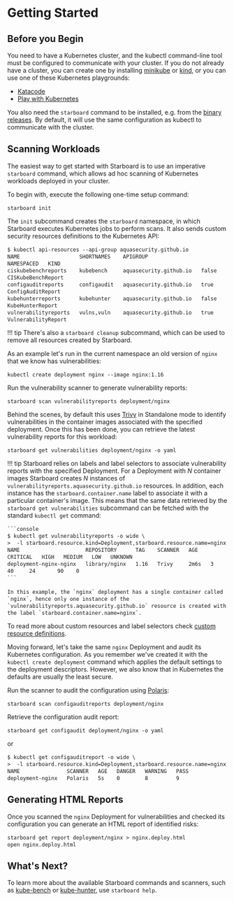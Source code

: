# Getting Started

## Before you Begin

You need to have a Kubernetes cluster, and the kubectl command-line tool must be configured to communicate with your
cluster. If you do not already have a cluster, you can create one by installing [minikube] or [kind], or you can use one
of these Kubernetes playgrounds:

* [Katacode](https://www.katacoda.com/courses/kubernetes/playground)
* [Play with Kubernetes](http://labs.play-with-k8s.com/)

You also need the `starboard` command to be installed, e.g. from the [binary releases](./installation/binary-releases.md).
By default, it will use the same configuration as kubectl to communicate with the cluster.

## Scanning Workloads

The easiest way to get started with Starboard is to use an imperative `starboard` command, which allows ad hoc scanning
of Kubernetes workloads deployed in your cluster.

To begin with, execute the following one-time setup command:

```
starboard init
```

The `init` subcommand creates the `starboard` namespace, in which Starboard executes Kubernetes jobs to perform
scans. It also sends custom security resources definitions to the Kubernetes API:

```console
$ kubectl api-resources --api-group aquasecurity.github.io
NAME                   SHORTNAMES    APIGROUP                 NAMESPACED   KIND
ciskubebenchreports    kubebench     aquasecurity.github.io   false        CISKubeBenchReport
configauditreports     configaudit   aquasecurity.github.io   true         ConfigAuditReport
kubehunterreports      kubehunter    aquasecurity.github.io   false        KubeHunterReport
vulnerabilityreports   vulns,vuln    aquasecurity.github.io   true         VulnerabilityReport
```

!!! tip
    There's also a `starboard cleanup` subcommand, which can be used to remove all resources created by Starboard.

As an example let's run in the current namespace an old version of `nginx` that we know has vulnerabilities:

```
kubectl create deployment nginx --image nginx:1.16
```

Run the vulnerability scanner to generate vulnerability reports:

```
starboard scan vulnerabilityreports deployment/nginx
```

Behind the scenes, by default this uses [Trivy][trivy] in Standalone mode to identify vulnerabilities in the container
images associated with the specified deployment. Once this has been done, you can retrieve the latest vulnerability
reports for this workload:

```
starboard get vulnerabilities deployment/nginx -o yaml
```

!!! tip
    Starboard relies on labels and label selectors to associate vulnerability reports with the specified Deployment.
    For a Deployment with *N* container images Starboard creates *N* instances of `vulnerabilityreports.aquasecurity.github.io`
    resources. In addition, each instance has the `starboard.container.name` label to associate it with a particular
    container's image. This means that the same data retrieved by the `starboard get vulnerabilities` subcommand can be
    fetched with the standard `kubectl get` command:

    ```console
    $ kubectl get vulnerabilityreports -o wide \
    >  -l starboard.resource.kind=Deployment,starboard.resource.name=nginx
    NAME                     REPOSITORY      TAG    SCANNER   AGE    CRITICAL   HIGH   MEDIUM   LOW   UNKNOWN
    deployment-nginx-nginx   library/nginx   1.16   Trivy     2m6s   3          40     24       90    0
    ```

    In this example, the `nginx` deployment has a single container called `nginx`, hence only one instance of the
    `vulnerabilityreports.aquasecurity.github.io` resource is created with the label `starboard.container.name=nginx`.

To read more about custom resources and label selectors check [custom resource definitions][crds].

[comment]: <> (The [Starboard Octant plugin][starboard-octant-plugin] displays the same vulnerability reports in Octant's UI.)
[comment]: <> (<p align="center">)
[comment]: <> (  <img src="docs/images/getting-started/deployment_vulnerabilities.png">)
[comment]: <> (</p>)
[comment]: <> (Check the plugin's repository for installation instructions.)

[trivy]: https://github.com/aquasecurity/trivy
[crds]: ./../crds.md

Moving forward, let's take the same `nginx` Deployment and audit its Kubernetes configuration. As you remember we've
created it with the `kubectl create deployment` command which applies the default settings to the deployment descriptors.
However, we also know that in Kubernetes the defaults are usually the least secure.

Run the scanner to audit the configuration using [Polaris][polaris]:

```
starboard scan configauditreports deployment/nginx
```

Retrieve the configuration audit report:

```
starboard get configaudit deployment/nginx -o yaml
```

or

```console
$ kubectl get configauditreport -o wide \
>  -l starboard.resource.kind=Deployment,starboard.resource.name=nginx
NAME               SCANNER   AGE   DANGER   WARNING   PASS
deployment-nginx   Polaris   5s    0        8         9
```

[comment]: <> (Similar to vulnerabilities the Starboard Octant plugin can visualize config audit reports. What's more important,)
[comment]: <> (Starboard and Octant provide a single pane view with visibility into potentially dangerous and exploitable)
[comment]: <> (vulnerabilities as well as configuration issues that might affect stability, reliability, and scalability of the)
[comment]: <> (`nginx` Deployment.)
[comment]: <> (<p align="center">)
[comment]: <> (  <img src="docs/images/next-steps/deployment_configauditreports.png">)
[comment]: <> (</p>)

## Generating HTML Reports

Once you scanned the `nginx` Deployment for vulnerabilities and checked its configuration you can generate an HTML
report of identified risks:

```
starboard get report deployment/nginx > nginx.deploy.html
open nginx.deploy.html
```

## What's Next?

To learn more about the available Starboard commands and scanners, such as [kube-bench][aqua-kube-bench] or
[kube-hunter][aqua-kube-hunter], use `starboard help`.

[minikube]: https://minikube.sigs.k8s.io/docs/
[kind]: https://kind.sigs.k8s.io/docs/
[polaris]: https://github.com/FairwindsOps/polaris
[aqua-kube-bench]: https://github.com/aquasecurity/kube-bench
[aqua-kube-hunter]: https://github.com/aquasecurity/kube-hunter
